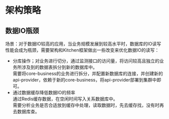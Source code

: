 # 架构策略

## 数据IO瓶颈
场景：对于数据IO较高的应用，当业务规模发展到较高水平时，数据库的IO读写性能会成为瓶颈，需要架构和Kitchen框架做出一些改变来优化数据IO的读写：  
* 分库操作；对业务进行切分，通过监测接口的访问量，将访问较高且独立的业务所涉及到的数据表拆分到新的数据库中。  
  需要将core-business的业务进行拆分，并配置新数据库的连接，并创建新的api-provider，依赖于新的core-business，将api-provider部署到集群中即可。
* 通过数据缓存降低数据IO的频率  
  通过Redis缓存数据，在空闲时间写入关系数据库中。  
  需要分析业务是否合适放到缓存中处理，读取数据时，先去缓存找，没有时再去数据库查。
